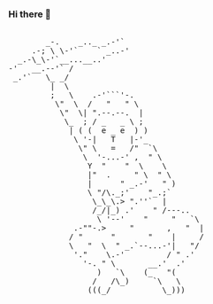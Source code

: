 ### Hi there 👋

<!--
**xn-ml-sia/xn-ml-sia** is a ✨ _special_ ✨ repository because its `README.md` (this file) appears on your GitHub profile.

Here are some ideas to get you started:

- 🔭 I’m currently working on ...
- 🌱 I’m currently learning ...
- 👯 I’m looking to collaborate on ...
- 🤔 I’m looking for help with ...
- 💬 Ask me about ...
- 📫 How to reach me: ...
- 😄 Pronouns: ...
- ⚡ Fun fact: ...
-->      
<body>
        <div style="font-family: monospace; white-space: pre;">
        _-.    _.._ _.-'`
     .-; \ \-'`    ` _..-'
  _.-\_\-'`__...__..'
-'   __.--'` /
 _.'`   \_ _/
         |  \
         ;   \    .-'```'-.
          \"  \  /   "   " \
           \"  \| ".--.--.  |
            \_  ; / _   _ \ ;
             | ( (  e _ e  ) )
              \ '-|   T   |-'_
               \" \   =   /"  `\
                \  '-...-' ,  " \
                 Y  "    "  \    \
                 |"  .     " \  " \
                 |      " _.-'   " )
                 \ "/\._;'    "_.;`
                  \_\_\.> ".''`  |
                  /_/|_) .'    " /---..
                   \ '--'    "     "   `\
              .-""-.>     "       ,   "  |
             / "      "       "    |     /
             \   "  \  " _.`--...-'|   "/
              '."    \.-'         / " .'
                '-. " \       __.'  .'
                   )   `\    (_   "(
                  /   /\_)     `\   \
                 (((_/           \_)))
</div>
</body>
